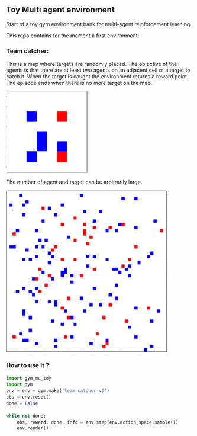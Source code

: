 ## Toy Multi agent environment

Start of a toy gym environment bank for multi-agent reinforcement learning.

This repo contains for the moment a first environment:

### Team catcher:

This is a map where targets are randomly placed.
    The objective of the agents is that there are at least two agents on an adjacent cell of a target to catch it.
    When the target is caught the environment returns a reward point.
    The episode ends when there is no more target on the map.

![Alt Text](team_catcher_gif.gif)


The number of agent and target can be arbitrarily large.


![Alt Text](team_catcher_gif_big.gif)


### How to use it ?

```python
import gym_ma_toy
import gym
env = env = gym.make('team_catcher-v0')
obs = env.reset()
done = False

while not done:
    obs, reward, done, info = env.step(env.action_space.sample())
    env.render()
```
